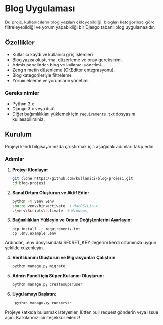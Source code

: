 # Blog Uygulaması

Bu proje, kullanıcıların blog yazıları ekleyebildiği, blogları kategorilere göre filtreleyebildiği ve yorum yapabildiği bir Django tabanlı blog uygulamasıdır.

## Özellikler

- Kullanıcı kaydı ve kullanıcı giriş işlemleri.
- Blog yazısı oluşturma, düzenleme ve onay gereksinimi.
- Admin panelinden blog ve kullanıcı yönetimi.
- Zengin metin düzenleme (CKEditor entegrasyonu).
- Blog kategorileriyle filtreleme.
- Yorum ekleme ve yorumların yönetimi.

### Gereksinimler

- Python 3.x
- Django 3.x veya üstü
- Diğer bağımlılıkları yüklemek için `requirements.txt` dosyasını kullanabilirsiniz.

## Kurulum

Projeyi kendi bilgisayarınızda çalıştırmak için aşağıdaki adımları takip edin.

### Adımlar

1. **Projeyi Klonlayın:**

      ```bash
      git clone https://github.com/kullanici/blog-projesi.git
      cd blog-projesi
      ```
      
2. **Sanal Ortam Oluşturun ve Aktif Edin:**
   
     ```bash
     python -m venv venv
     source venv/bin/activate  # MacOS/Linux
     .\venv\Scripts\activate  # Windows,
     ```

3. **Bağımlılıkları Yükleyin ve Ortam Değişkenlerini Ayarlayın:**

     ```bash
     pip install -r requirements.txt
     cp .env.example .env
     ```

  Ardından, .env dosyasındaki SECRET_KEY değerini kendi ortamınıza uygun şekilde düzenleyin.

4. **Veritabanını Oluşturun ve Migrasyonları Çalıştırın:**

      ```bash
      python manage.py migrate
      ```

5. **Admin Paneli için Süper Kullanıcı Oluşturun:**

      ```bash
      python manage.py createsuperuser
      ```
 
6. **Uygulamayı Başlatın:**

     ```bash
      python manage.py runserver
      ```



Projeye katkıda bulunmak isteyenler, lütfen pull request gönderin veya issue açın. Katkılarınız için teşekkür ederiz!


